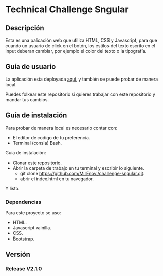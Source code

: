 
# Technical Challenge Sngular

## Descripción

Esta es una palicación web que utiliza HTML, CSS y Javascript, para que cuando un usuario de click en el botón, los estilos del texto escrito en el input deberan cambiar, por ejemplo el color del texto o la tipografía.


## Guía de usuario

La aplicación esta deployada [aquí](https://mirenovi.github.io/challenge-sngular/), y también se puede probar de manera local.

Puedes folkear este repositorio si quieres trabajar con este repositorio y mandar tus cambios.


## Guía de instalación

Para probar de manera local es necesario contar con:
- El editor de codigo de tu preferencia.
- Terminal (consla) Bash.


Guía de instalación:

- Clonar este repositorio.
- Abrir la carpeta de trabajo en tu terminal y escribir lo siguiente.
    - git clone https://github.com/MirEnovi/challenge-sngular.git.
    - abrir el index.html en tu navegador.

Y listo.

### Dependencias

Para este proyecto se uso:
- HTML.
- Javascript vainilla.
- CSS.
- [Bootstrap](https://getbootstrap.com/docs/4.1/components/buttons/).


## Versión

### Release V2.1.0
